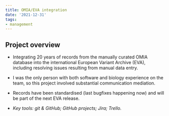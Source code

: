```yaml
---
title: OMIA/EVA integration
date: '2021-12-31'
tags:
- management
---
```


## Project overview

- Integrating 20 years of records from the manually curated OMIA database into the international European Variant Archive (EVA), including resolving issues resulting from manual data entry. 
- I was the only person with both software and biology experience on the team, so this project involved substantial communication mediation. 
- Records have been standardised (last bugfixes happening now) and will be part of the next EVA release.

- *Key tools: git & GitHub; GitHub projects; Jira; Trello.*

<!--
## Project aims
## Key challenges
## My role
## Links 
- [GitHub](https://github.sydney.edu.au/informatics/pipe312-protehome-system)
-->